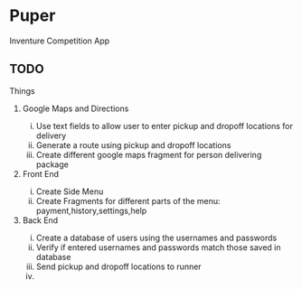 # Puper
Inventure Competition App

## TODO

Things
<ol type="1">
  <li>Google Maps and Directions</li>
  <ol type="i">
    <li>Use text fields to allow user to enter pickup and dropoff locations for delivery</li>
    <li>Generate a route using pickup and dropoff locations</li>
    <li>Create different google maps fragment for person delivering package</li>
  </ol>
  <li>Front End</li>
  <ol type="i">
  <li>Create Side Menu</li>
  <li>Create Fragments for different parts of the menu: payment,history,settings,help</li>
  </ol>
  <li>Back End</li>
  <ol type="i">
  <li>Create a database of users using the usernames and passwords</li>
  <li>Verify if entered usernames and passwords match those saved in database</li>
  <li>Send pickup and dropoff locations to runner<li>
  </ol>
</ol>

